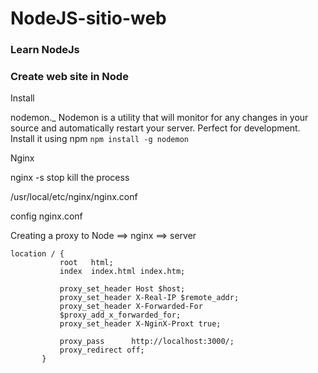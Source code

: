 # NodeJS-sitio-web
### Learn NodeJs

### Create web site in Node

Install 

nodemon._ Nodemon is a utility that will monitor for any changes in your source and automatically restart your server. Perfect for development. Install it using npm
```npm install -g nodemon```

Nginx

nginx -s stop kill the process 

/usr/local/etc/nginx/nginx.conf

config nginx.conf

Creating a proxy to Node ==> nginx ==> server

 ```
 location / {
            root   html;
            index  index.html index.htm;

            proxy_set_header Host $host;
            proxy_set_header X-Real-IP $remote_addr;
            proxy_set_header X-Forwarded-For
            $proxy_add_x_forwarded_for;
            proxy_set_header X-NginX-Proxt true;

            proxy_pass      http://localhost:3000/;
            proxy_redirect off;
        }
```

